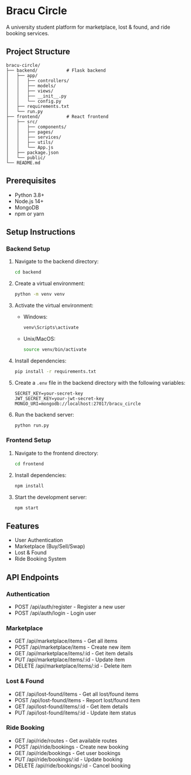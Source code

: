 # Bracu Circle

A university student platform for marketplace, lost & found, and ride booking services.

## Project Structure

```
bracu-circle/
├── backend/           # Flask backend
│   ├── app/
│   │   ├── controllers/
│   │   ├── models/
│   │   ├── views/
│   │   ├── __init__.py
│   │   └── config.py
│   ├── requirements.txt
│   └── run.py
├── frontend/          # React frontend
│   ├── src/
│   │   ├── components/
│   │   ├── pages/
│   │   ├── services/
│   │   ├── utils/
│   │   └── App.js
│   ├── package.json
│   └── public/
└── README.md
```

## Prerequisites

- Python 3.8+
- Node.js 14+
- MongoDB
- npm or yarn

## Setup Instructions

### Backend Setup

1. Navigate to the backend directory:
   ```bash
   cd backend
   ```

2. Create a virtual environment:
   ```bash
   python -m venv venv
   ```

3. Activate the virtual environment:
   - Windows:
     ```bash
     venv\Scripts\activate
     ```
   - Unix/MacOS:
     ```bash
     source venv/bin/activate
     ```

4. Install dependencies:
   ```bash
   pip install -r requirements.txt
   ```

5. Create a `.env` file in the backend directory with the following variables:
   ```
   SECRET_KEY=your-secret-key
   JWT_SECRET_KEY=your-jwt-secret-key
   MONGO_URI=mongodb://localhost:27017/bracu_circle
   ```

6. Run the backend server:
   ```bash
   python run.py
   ```

### Frontend Setup

1. Navigate to the frontend directory:
   ```bash
   cd frontend
   ```

2. Install dependencies:
   ```bash
   npm install
   ```

3. Start the development server:
   ```bash
   npm start
   ```

## Features

- User Authentication
- Marketplace (Buy/Sell/Swap)
- Lost & Found
- Ride Booking System

## API Endpoints

### Authentication
- POST /api/auth/register - Register a new user
- POST /api/auth/login - Login user

### Marketplace
- GET /api/marketplace/items - Get all items
- POST /api/marketplace/items - Create new item
- GET /api/marketplace/items/:id - Get item details
- PUT /api/marketplace/items/:id - Update item
- DELETE /api/marketplace/items/:id - Delete item

### Lost & Found
- GET /api/lost-found/items - Get all lost/found items
- POST /api/lost-found/items - Report lost/found item
- GET /api/lost-found/items/:id - Get item details
- PUT /api/lost-found/items/:id - Update item status

### Ride Booking
- GET /api/ride/routes - Get available routes
- POST /api/ride/bookings - Create new booking
- GET /api/ride/bookings - Get user bookings
- PUT /api/ride/bookings/:id - Update booking
- DELETE /api/ride/bookings/:id - Cancel booking 